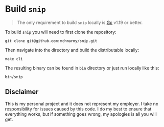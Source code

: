 # Build `snip`

> The only requirement to build `snip` locally is [Go](https://go.dev/) v1.19 or better. 

To build `snip` you will need to first clone the repository: 

```shell
git clone git@github.com:mchmarny/snip.git
```

Then navigate into the directory and build the distributable locally: 

```shell
make cli
```

The resulting binary can be found in `bin` directory or just run locally like this:

```shell
bin/snip
```

## Disclaimer

This is my personal project and it does not represent my employer. I take no responsibility for issues caused by this code. I do my best to ensure that everything works, but if something goes wrong, my apologies is all you will get.
